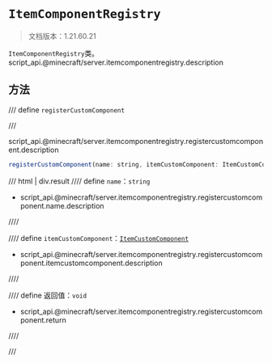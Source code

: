 # `ItemComponentRegistry`

> 文档版本：1.21.60.21

`ItemComponentRegistry`类。script_api.@minecraft/server.itemcomponentregistry.description

## 方法

/// define
`registerCustomComponent`


///

script_api.@minecraft/server.itemcomponentregistry.registercustomcomponent.description

```js
registerCustomComponent(name: string, itemCustomComponent: ItemCustomComponent): void
```

/// html | div.result
//// define
`name`：`string`

- script_api.@minecraft/server.itemcomponentregistry.registercustomcomponent.name.description


////

//// define
`itemCustomComponent`：[`ItemCustomComponent`](./itemcustomcomponent.md)

- script_api.@minecraft/server.itemcomponentregistry.registercustomcomponent.itemcustomcomponent.description


////

//// define
返回值：`void`

- script_api.@minecraft/server.itemcomponentregistry.registercustomcomponent.return


////

///

